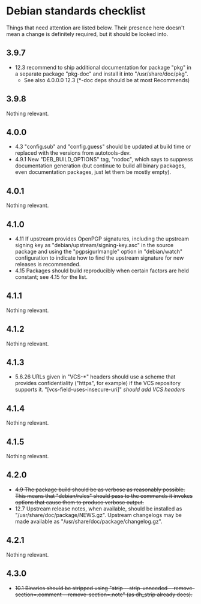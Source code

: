 # Debian standards checklist

Things that need attention are listed below.
Their presence here doesn't mean a change is definitely required, but it should be looked into.

## 3.9.7

* 12.3 recommend to ship additional documentation for package "pkg" in a separate package "pkg-doc" and install it into "/usr/share/doc/pkg".
  * See also 4.0.0.0 12.3 (*-doc deps should be at most Recommends)

## 3.9.8

Nothing relevant.

## 4.0.0

* 4.3 "config.sub" and "config.guess" should be updated at build time or replaced with the versions from autotools-dev.
* 4.9.1 New "DEB\_BUILD\_OPTIONS" tag, "nodoc", which says to suppress documentation generation (but continue to build all binary packages, even documentation packages, just let them be mostly empty).

## 4.0.1

Nothing relevant.

## 4.1.0

* 4.11 If upstream provides OpenPGP signatures, including the upstream signing key as "debian/upstream/signing-key.asc" in the source package and using the "pgpsigurlmangle" option in "debian/watch" configuration to indicate how to find the upstream signature for new releases is recommended.
* 4.15 Packages should build reproducibly when certain factors are held constant; see 4.15 for the list.

## 4.1.1

Nothing relevant.

## 4.1.2

Nothing relevant.

## 4.1.3

* 5.6.26 URLs given in "VCS-*" headers should use a scheme that provides confidentiality ("https", for example) if the VCS repository supports it. "[vcs-field-uses-insecure-uri]" _should add VCS headers_

## 4.1.4

Nothing relevant.

## 4.1.5

Nothing relevant.

## 4.2.0

* ~~4.9 The package build should be as verbose as reasonably possible. This means that "debian/rules" should pass to the commands it invokes options that cause them to produce verbose output.~~
* 12.7 Upstream release notes, when available, should be installed as "/usr/share/doc/package/NEWS.gz". Upstream changelogs may be made available as "/usr/share/doc/package/changelog.gz".

## 4.2.1

Nothing relevant.

## 4.3.0

* ~~10.1 Binaries should be stripped using "strip --strip-unneeded --remove- section=.comment --remove-section=.note" (as dh\_strip already does).~~

